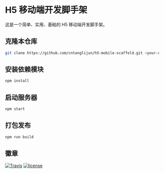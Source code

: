 # H5 移动端开发脚手架

这是一个简单、实用、基础的 H5 移动端开发脚手架。

## 克隆本仓库

```bash
git clone https://github.com/cntanglijun/h5-mobile-scaffold.git <your-dir-name>
```

## 安装依赖模块

```bash
npm install
```

## 启动服务器

```bash
npm start
```

## 打包发布

```bash
npm run build
```

## 徽章

[![Travis](https://img.shields.io/travis/cntanglijun/h5-mobile-scaffold.svg?style=for-the-badge)](https://github.com/cntanglijun/h5-mobile-scaffold)
[![license](https://img.shields.io/github/license/cntanglijun/h5-mobile-scaffold.svg?style=for-the-badge)](https://github.com/cntanglijun/h5-mobile-scaffold/blob/master/LICENSE)
